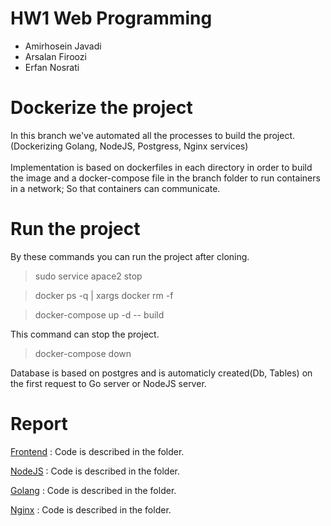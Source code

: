 # **HW1 Web Programming**

- Amirhosein Javadi
- Arsalan Firoozi 
- Erfan Nosrati
# Dockerize the project

In this branch we've automated all the processes to build the project.(Dockerizing Golang, NodeJS, Postgress, Nginx services)
<br/><br>
Implementation is based on dockerfiles in each directory in order to build the image and a docker-compose file in the branch folder to run containers in a network; So that containers can communicate. 

# Run the project 

By these commands you can run the project after cloning. 
> sudo service apace2 stop

> docker ps -q | xargs docker rm -f

> docker-compose up -d -- build

This command can stop the project.
> docker-compose down 

Database is based on postgres and is automaticly created(Db, Tables) on the first request to Go server or NodeJS server.

# Report

[Frontend](/Front/ReadMe.md) : Code is described in the folder.

[NodeJS](/NodeJS/ReadMe.md) : Code is described in the folder.

[Golang](/Go/ReadMe.md) : Code is described in the folder.

[Nginx](/Nginx/ReadMe.md) : Code is described in the folder.